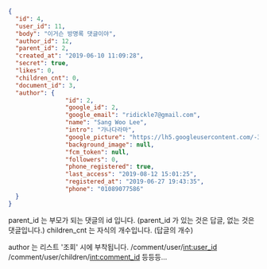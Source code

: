
```json
{
  "id": 4, 
  "user_id": 11, 
  "body": "이거슨 방명록 댓글이야", 
  "author_id": 12, 
  "parent_id": 2, 
  "created_at": "2019-06-10 11:09:28", 
  "secret": true, 
  "likes": 0,
  "children_cnt": 0,
  "document_id": 3,
  "author": {
                "id": 2,
                "google_id": 2,
                "google_email": "ridickle7@gmail.com",
                "name": "Sang Woo Lee",
                "intro": "가나다라마",
                "google_picture": "https://lh5.googleusercontent.com/-3JsMq9XkqXc/AAAAAAAAAAI/AAAAAAAADW0/D4SdFW0dpS0/photo.jpg",
                "background_image": null,
                "fcm_token": null,
                "followers": 0,
                "phone_registered": true,
                "last_access": "2019-08-12 15:01:25",
                "registered_at": "2019-06-27 19:43:35",
                "phone": "01089077586"
  }
}

```

parent_id 는 부모가 되는 댓글의 id 입니다.
(parent_id 가 있는 것은 답글, 없는 것은 댓글입니다.)
children_cnt 는 자식의 개수입니다. (답글의 개수)

author 는 리스트 '조회' 시에 부착됩니다. 
/comment/user/<int:user_id>
/comment/user/children/<int:comment_id> 등등등...
